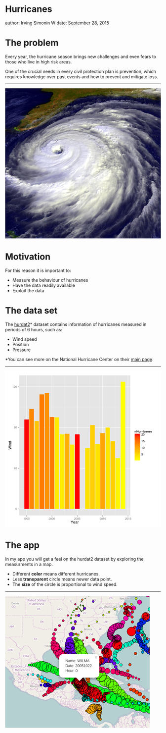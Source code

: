 Hurricanes
========================================================
author: Irving Simonin W
date: September 28, 2015

The problem
========================================================

Every year, the hurricane season brings new challenges and even fears to those who live in high risk areas.

One of the crucial needs in every civil protection plan is prevention, which requires knowledge over past events and how to prevent and mitigate loss. 
***
![Hurricane yeah](Hurricanes-figure/hurricane_depth.jpg)


Motivation
========================================================
For this reason it is important to:
* Measure the behaviour of hurricanes
* Have the data readily available
* Exploit the data


The data set
========================================================
The [hurdat2](http://www.nhc.noaa.gov/data/hurdat/hurdat2-format-atlantic.pdf)* dataset contains information of hurricanes measured in periods of 6 hours, such as:

* Wind speed
* Position
* Pressure

*You can see more on the National Hurricane Center on their [main page](http://www.nhc.noaa.gov/).

***


![plot of chunk unnamed-chunk-2](Hurricanes-figure/unnamed-chunk-2-1.png) 

The app
========================================================
In my app you will get a feel on the hurdat2 dataset by exploring the measurments in a map.
* Different **color** means different hurricanes.
* Less **transparent** circle means newer data point.
* The **size** of the circle is proportional to wind speed.

***
![App yeah](Hurricanes-figure/app-img.png)
